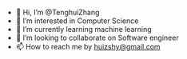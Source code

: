 - 👋 Hi, I’m @TenghuiZhang
- 👀 I’m interested in Computer Science
- 🌱 I’m currently learning machine learning
- 💞️ I’m looking to collaborate on Software engineer
- 📫 How to reach me by huizshy@gmail.com

<!---
TenghuiZhang/TenghuiZhang is a ✨ special ✨ repository because its `README.md` (this file) appears on your GitHub profile.
You can click the Preview link to take a look at your changes.
--->
